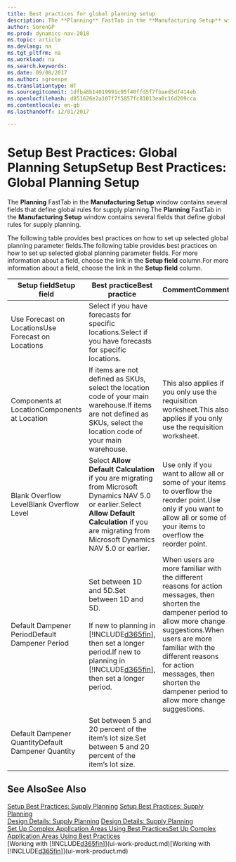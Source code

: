 ```yaml
---
title: Best practices for global planning setup
description: The **Planning** FastTab in the **Manufacturing Setup** window contains several fields that define global rules for supply planning.
author: SorenGP
ms.prod: dynamics-nav-2018
ms.topic: article
ms.devlang: na
ms.tgt_pltfrm: na
ms.workload: na
ms.search.keywords: 
ms.date: 09/08/2017
ms.author: sgroespe
ms.translationtype: HT
ms.sourcegitcommit: 1dfba8b14019991c95f40ffd5f7fbaed5df414eb
ms.openlocfilehash: d851626e2a107f7f5857fc81013ea0c16d209cca
ms.contentlocale: en-gb
ms.lasthandoff: 12/01/2017

---
```

# <a name="setup-best-practices-global-planning-setup"></a><span data-ttu-id="42baa-103">Setup Best Practices: Global Planning Setup</span><span class="sxs-lookup"><span data-stu-id="42baa-103">Setup Best Practices: Global Planning Setup</span></span>
<span data-ttu-id="42baa-104">The **Planning** FastTab in the **Manufacturing Setup** window contains several fields that define global rules for supply planning.</span><span class="sxs-lookup"><span data-stu-id="42baa-104">The **Planning** FastTab in the **Manufacturing Setup** window contains several fields that define global rules for supply planning.</span></span>  

 <span data-ttu-id="42baa-105">The following table provides best practices on how to set up selected global planning parameter fields.</span><span class="sxs-lookup"><span data-stu-id="42baa-105">The following table provides best practices on how to set up selected global planning parameter fields.</span></span> <span data-ttu-id="42baa-106">For more information about a field, choose the link in the **Setup field** column.</span><span class="sxs-lookup"><span data-stu-id="42baa-106">For more information about a field, choose the link in the **Setup field** column.</span></span>  

|<span data-ttu-id="42baa-107">Setup field</span><span class="sxs-lookup"><span data-stu-id="42baa-107">Setup field</span></span>|<span data-ttu-id="42baa-108">Best practice</span><span class="sxs-lookup"><span data-stu-id="42baa-108">Best practice</span></span>|<span data-ttu-id="42baa-109">Comment</span><span class="sxs-lookup"><span data-stu-id="42baa-109">Comment</span></span>|  
|-----------------|-------------------|-------------|  
|<span data-ttu-id="42baa-110">Use Forecast on Locations</span><span class="sxs-lookup"><span data-stu-id="42baa-110">Use Forecast on Locations</span></span>|<span data-ttu-id="42baa-111">Select if you have forecasts for specific locations.</span><span class="sxs-lookup"><span data-stu-id="42baa-111">Select if you have forecasts for specific locations.</span></span>||  
|<span data-ttu-id="42baa-112">Components at Location</span><span class="sxs-lookup"><span data-stu-id="42baa-112">Components at Location</span></span>|<span data-ttu-id="42baa-113">If items are not defined as SKUs, select the location code of your main warehouse.</span><span class="sxs-lookup"><span data-stu-id="42baa-113">If items are not defined as SKUs, select the location code of your main warehouse.</span></span>|<span data-ttu-id="42baa-114">This also applies if you only use the requisition worksheet.</span><span class="sxs-lookup"><span data-stu-id="42baa-114">This also applies if you only use the requisition worksheet.</span></span>|  
|<span data-ttu-id="42baa-115">Blank Overflow Level</span><span class="sxs-lookup"><span data-stu-id="42baa-115">Blank Overflow Level</span></span>|<span data-ttu-id="42baa-116">Select **Allow Default Calculation** if you are migrating from Microsoft Dynamics NAV 5.0 or earlier.</span><span class="sxs-lookup"><span data-stu-id="42baa-116">Select **Allow Default Calculation** if you are migrating from Microsoft Dynamics NAV 5.0 or earlier.</span></span>|<span data-ttu-id="42baa-117">Use only if you want to allow all or some of your items to overflow the reorder point.</span><span class="sxs-lookup"><span data-stu-id="42baa-117">Use only if you want to allow all or some of your items to overflow the reorder point.</span></span>|  
|<span data-ttu-id="42baa-118">Default Dampener Period</span><span class="sxs-lookup"><span data-stu-id="42baa-118">Default Dampener Period</span></span>|<span data-ttu-id="42baa-119">Set between 1D and 5D.</span><span class="sxs-lookup"><span data-stu-id="42baa-119">Set between 1D and 5D.</span></span><br /><br /> <span data-ttu-id="42baa-120">If new to planning in [!INCLUDE[d365fin](includes/d365fin_md.md)], then set a longer period.</span><span class="sxs-lookup"><span data-stu-id="42baa-120">If new to planning in [!INCLUDE[d365fin](includes/d365fin_md.md)], then set a longer period.</span></span>|<span data-ttu-id="42baa-121">When users are more familiar with the different reasons for action messages, then shorten the dampener period to allow more change suggestions.</span><span class="sxs-lookup"><span data-stu-id="42baa-121">When users are more familiar with the different reasons for action messages, then shorten the dampener period to allow more change suggestions.</span></span>|  
|<span data-ttu-id="42baa-122">Default Dampener Quantity</span><span class="sxs-lookup"><span data-stu-id="42baa-122">Default Dampener Quantity</span></span>|<span data-ttu-id="42baa-123">Set between 5 and 20 percent of the item’s lot size.</span><span class="sxs-lookup"><span data-stu-id="42baa-123">Set between 5 and 20 percent of the item’s lot size.</span></span>||  

## <a name="see-also"></a><span data-ttu-id="42baa-124">See Also</span><span class="sxs-lookup"><span data-stu-id="42baa-124">See Also</span></span>  
 <span data-ttu-id="42baa-125">[Setup Best Practices: Supply Planning](setup-best-practices-supply-planning.md) </span><span class="sxs-lookup"><span data-stu-id="42baa-125">[Setup Best Practices: Supply Planning](setup-best-practices-supply-planning.md) </span></span>  
 <span data-ttu-id="42baa-126">[Design Details: Supply Planning](design-details-supply-planning.md) </span><span class="sxs-lookup"><span data-stu-id="42baa-126">[Design Details: Supply Planning](design-details-supply-planning.md) </span></span>  
 [<span data-ttu-id="42baa-127">Set Up Complex Application Areas Using Best Practices</span><span class="sxs-lookup"><span data-stu-id="42baa-127">Set Up Complex Application Areas Using Best Practices</span></span>](set-up-complex-application-areas-using-best-practices.md)  
 <span data-ttu-id="42baa-128">[Working with [!INCLUDE[d365fin](includes/d365fin_md.md)]](ui-work-product.md)</span><span class="sxs-lookup"><span data-stu-id="42baa-128">[Working with [!INCLUDE[d365fin](includes/d365fin_md.md)]](ui-work-product.md)</span></span>

